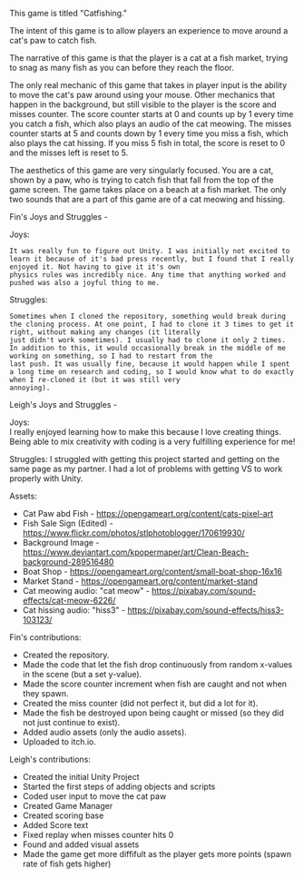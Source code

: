 This game is titled "Catfishing."

The intent of this game is to allow players an experience to move around a cat's paw to catch fish.

The narrative of this game is that the player is a cat at a fish market, trying to snag as many fish as you can before they reach the floor.

The only real mechanic of this game that takes in player input is the ability to move the cat's paw around using your mouse. Other mechanics that happen in the background, but still visible to the player is the score and misses counter. The score counter starts at 0 and counts up by 1 every time you catch a fish, which also plays an audio of the cat meowing. The misses counter starts at 5 and counts down by 1 every time you miss a fish, which also plays the cat hissing. If you miss 5 fish in total, the score is reset to 0 and the misses left is reset to 5.

The aesthetics of this game are very singularly focused. You are a cat, shown by a paw, who is trying to catch fish that fall from the top of the game screen. The game takes place on a beach at a fish market. The only two sounds that are a part of this game are of a cat meowing and hissing.

Fin's Joys and Struggles -

  Joys: 
  
    It was really fun to figure out Unity. I was initially not excited to learn it because of it's bad press recently, but I found that I really enjoyed it. Not having to give it it's own
    physics rules was incredibly nice. Any time that anything worked and pushed was also a joyful thing to me.
  Struggles:
  
    Sometimes when I cloned the repository, something would break during the cloning process. At one point, I had to clone it 3 times to get it right, without making any changes (it literally
    just didn't work sometimes). I usually had to clone it only 2 times. In addition to this, it would occasionally break in the middle of me working on something, so I had to restart from the 
    last push. It was usually fine, because it would happen while I spent a long time on research and coding, so I would know what to do exactly when I re-cloned it (but it was still very
    annoying).
  
Leigh's Joys and Struggles -

  Joys:     
    I really enjoyed learning how to make this because I love creating things. Being able to mix creativity with coding is a very fulfilling experience for me!
    
  Struggles:
    I struggled with getting this project started and getting on the same page as my partner. I had a lot of problems with getting VS to work properly with Unity.
    

Assets:

  - Cat Paw abd Fish - https://opengameart.org/content/cats-pixel-art
  - Fish Sale Sign (Edited) - https://www.flickr.com/photos/stlphotoblogger/170619930/
  - Background Image - https://www.deviantart.com/kpopermaper/art/Clean-Beach-background-289516480
  - Boat Shop - https://opengameart.org/content/small-boat-shop-16x16
  - Market Stand - https://opengameart.org/content/market-stand
  - Cat meowing audio: "cat meow" - https://pixabay.com/sound-effects/cat-meow-6226/ 
  - Cat hissing audio: "hiss3" - https://pixabay.com/sound-effects/hiss3-103123/

Fin's contributions:

  - Created the repository.
  - Made the code that let the fish drop continuously from random x-values in the scene (but a set y-value).
  - Made the score counter increment when fish are caught and not when they spawn.
  - Created the miss counter (did not perfect it, but did a lot for it).
  - Made the fish be destroyed upon being caught or missed (so they did not just continue to exist).
  - Added audio assets (only the audio assets).
  - Uploaded to itch.io.

Leigh's contributions:

  - Created the initial Unity Project
  - Started the first steps of adding objects and scripts
  - Coded user input to move the cat paw
  - Created Game Manager
  - Created scoring base
  - Added Score text
  - Fixed replay when misses counter hits 0
  - Found and added visual assets
  - Made the game get more diffifult as the player gets more points (spawn rate of fish gets higher)
